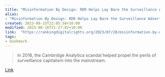 ```yaml
---
title: "Misinformation By Design: RDR Helps Lay Bare the Surveillance Advertising Business Model"
alias:
- "Misinformation By Design: RDR Helps Lay Bare the Surveillance Advertising Business Model"
created: 2023-08-15T22:05:58+10:00
modified: 2023-08-16T21:27:02+10:00
link:  "https://rankingdigitalrights.org/2023/07/28/misinformation-by-design-rdr-helps-lay-bare-the-surveillance-advertising-business-model/"
tags:
- bookmark
---
```


> In 2018, the Cambridge Analytica scandal helped propel the perils of surveillance capitalism into the mainstream.

[Link](https://rankingdigitalrights.org/2023/07/28/misinformation-by-design-rdr-helps-lay-bare-the-surveillance-advertising-business-model/)
